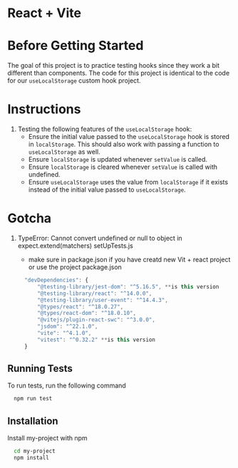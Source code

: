 # React + Vite

# Before Getting Started

The goal of this project is to practice testing hooks since they work a bit different than components.
The code for this project is identical to the code for our `useLocalStorage` custom hook project.

# Instructions

1. Testing the following features of the `useLocalStorage` hook:
   - Ensure the initial value passed to the `useLocalStorage` hook is stored in `localStorage`. This should also work with passing a function to `useLocalStorage` as well.
   - Ensure `localStorage` is updated whenever `setValue` is called.
   - Ensure `localStorage` is cleared whenever `setValue` is called with undefined.
   - Ensure `useLocalStorage` uses the value from `localStorage` if it exists instead of the initial value passed to `useLocalStorage`.

# Gotcha

1. TypeError: Cannot convert undefined or null to object
   in expect.extend(matchers) setUpTests.js

   - make sure in package.json if you have creatd new Vit + react project or use the project package.json

   ```javascript
     "devDependencies": {
         "@testing-library/jest-dom": "^5.16.5", **is this version
         "@testing-library/react": "^14.0.0",
         "@testing-library/user-event": "^14.4.3",
         "@types/react": "^18.0.27",
         "@types/react-dom": "^18.0.10",
         "@vitejs/plugin-react-swc": "^3.0.0",
         "jsdom": "^22.1.0",
         "vite": "^4.1.0",
         "vitest": "^0.32.2" **is this version
     }
   ```

## Running Tests

To run tests, run the following command

```bash
  npm run test
```

## Installation

Install my-project with npm

```bash
  cd my-project
  npm install
```
